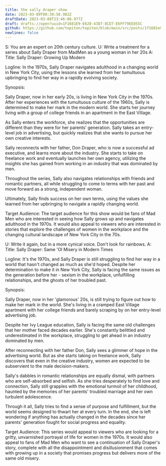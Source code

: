 ```yaml
---
title: the sally draper show
date: 2023-03-09T00:39:50.982Z
draftDate: 2023-03-08T23:46:06.977Z
draft: drafts://open?uuid=1F1681E9-E620-43D7-8CD7-E6FF79EE855C
github: https://github.com/tepiton/tepiton/blob/main/src/posts/1f1681e9-e620-43d7-8cd7-e6ff79ee855c.md
newlines: false
---
```

S: You are an expert on 20th century culture.
U: Write a treatment for a series about Sally Draper from MadMen as a young woman in her 20s
A: Title: Sally Draper: Growing Up Modern

Logline: In the 1970s, Sally Draper navigates adulthood in a changing world in New York City, using the lessons she learned from her tumultuous upbringing to find her way in a rapidly evolving society.

Synopsis: 

Sally Draper, now in her early 20s, is living in New York City in the 1970s. After her experiences with the tumultuous culture of the 1960s, Sally is determined to make her mark in the modern world. She starts her journey living with a group of college friends in an apartment in the East Village.

As Sally enters the workforce, she realizes that the opportunities are different than they were for her parents’ generation. Sally takes an entry-level job in advertising, but quickly realizes that she wants to pursue her own creative interests.

Sally reconnects with her father, Don Draper, who is now a successful ad executive, and learns more about the industry. She starts to take on freelance work and eventually launches her own agency, utilizing the insights she has gained from working in an industry that was dominated by men.

Throughout the series, Sally also navigates relationships with friends and romantic partners, all while struggling to come to terms with her past and move forward as a strong, independent woman.

Ultimately, Sally finds success on her own terms, using the values she learned from her upbringing to navigate a rapidly changing world.

Target Audience: The target audience for this show would be fans of Mad Men who are interested in seeing how Sally grows up and navigates adulthood in the 1970s. It would also appeal to viewers who are interested in stories that explore the challenges of women in the workplace and the changing cultural landscape of New York City in the 70s.

U: Write it again, but in a more cynical voice. Don't look for rainbows.
A: Title: Sally Draper: Same 'Ol Misery in Modern Times

Logline: It's the 1970s, and Sally Draper is still struggling to find her way in a world that hasn't changed as much as she'd hoped. Despite her determination to make it in New York City, Sally is facing the same issues as the generation before her - sexism in the workplace, unfulfilling relationships, and the ghosts of her troubled past.

Synopsis: 

Sally Draper, now in her 'glamorous' 20s, is still trying to figure out how to make her mark in the world. She's living in a cramped East Village apartment with her college friends and barely scraping by on her entry-level advertising job.

Despite her Ivy League education, Sally is facing the same old challenges that her mother faced decades earlier. She's constantly belittled and underestimated in the workplace, struggling to get ahead in an industry dominated by men.

After reconnecting with her father Don, Sally sees a glimmer of hope in the advertising world. But as she starts taking on freelance work, Sally discovers that even in the creative industry, women are expected to be subservient to the male decision-makers.

Sally's dabbles in romantic relationships are equally dismal, with partners who are self-absorbed and selfish. As she tries desperately to find love and connection, Sally still grapples with the emotional turmoil of her childhood, haunted by the memories of her parents' troubled marriage and her own turbulent adolescence.

Through it all, Sally tries to find a sense of purpose and fulfillment, but the world seems designed to thwart her at every turn. In the end, she is left wondering if anything has actually changed in the decades since her parents' generation fought for social progress and equality.

Target Audience: This series would appeal to viewers who are looking for a gritty, unvarnished portrayal of life for women in the 1970s. It would also appeal to fans of Mad Men who want to see a continuation of Sally Draper's story, complete with all the disappointment and disillusionment that comes with growing up in a society that promises progress but delivers more of the same old misery.
